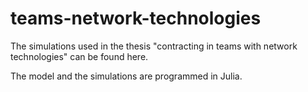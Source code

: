 
# teams-network-technologies
The simulations used in the thesis "contracting in teams with network technologies" can be found here. 

The model and the simulations are programmed in Julia. 

